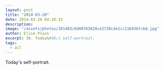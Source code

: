 ```yaml
---
layout: post
title: "2014-03-20"
date: 2014-03-20 04:10:33
description: 
image: "/assets/photos/201403/6d80763628ce2730cde1cc216936fcb8.jpg"
author: Elise Plain
excerpt: 38. Today&#39;s self-portrait.
tags: 
  - all
---
```


Today&#39;s self-portrait.
<p></p>
